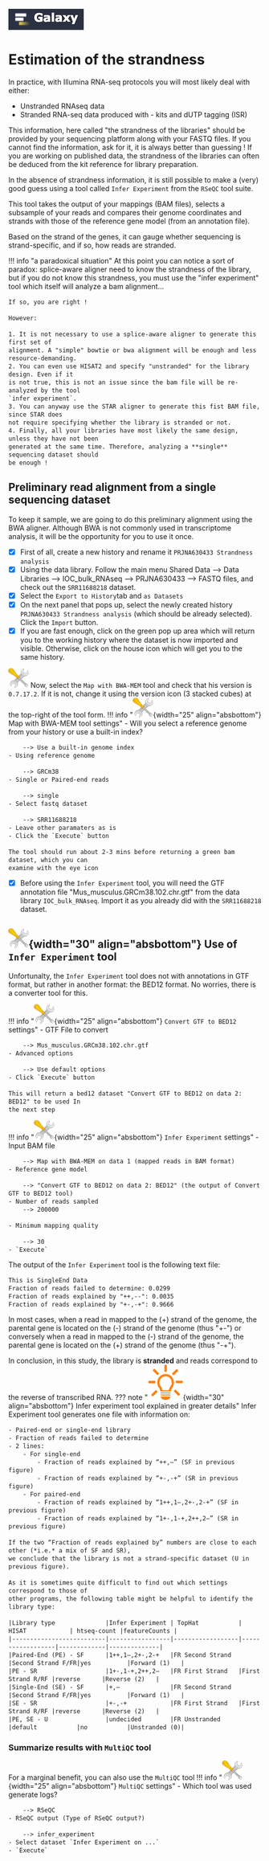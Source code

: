 ![](images/galaxylogo.png)
# Estimation of the strandness

In practice, with Illumina RNA-seq protocols you will most likely deal with either:

  - Unstranded RNAseq data
  - Stranded RNA-seq data produced with - kits and dUTP tagging (ISR)

This information, here called "the strandness of the libraries" should be provided by your
sequencing platform along with your FASTQ files. If you cannot find the information, ask
for it, it is always better than guessing ! If you are working on published data, the
strandness of the libraries can often be deduced from the kit reference for library preparation.

In the absence of strandness information, it is still possible to make a (very) good guess
using a tool called `Infer Experiment` from the `RSeQC` tool suite.

This tool takes the output of your mappings (BAM files), selects
a subsample of your reads and compares their genome coordinates and strands with those of
the reference gene model (from an annotation file).

Based on the strand of the genes, it can gauge whether sequencing is strand-specific,
and if so, how reads are stranded.

!!! info "a paradoxical situation"
    At this point you can notice a sort of paradox: splice-aware aligner need to know the
    strandness of the library, but if you do not know this strandness, you must use the
    "infer experiment" tool which itself will analyze a bam alignment...
    
    If so, you are right !
    
    However:
    
    1. It is not necessary to use a splice-aware aligner to generate this first set of
    alignment. A "simple" bowtie or bwa alignment will be enough and less resource-demanding.
    2. You can even use HISAT2 and specify "unstranded" for the library design. Even if it
    is not true, this is not an issue since the bam file will be re-analyzed by the tool
    `infer experiment`.
    3. You can anyway use the STAR aligner to generate this fist BAM file, since STAR does
    not require specifying whether the library is stranded or not.
    4. Finally, all your libraries have most likely the same design, unless they have not been
    generated at the same time. Therefore, analyzing a **single** sequencing dataset should
    be enough !

## Preliminary read alignment from a single sequencing dataset

To keep it sample, we are going to do this preliminary alignment using the BWA aligner.
Although BWA is not commonly used in transcriptome analysis, it will be the opportunity
for you to use it once.

- [x] First of all, create a new history and rename it `PRJNA630433 Strandness analysis`
- [x] Using the data library. Follow the main menu Shared Data --> Data Libraries -->
  IOC_bulk_RNAseq --> PRJNA630433 --> FASTQ files, and check out the  `SRR11688218` dataset.
- [x] Select the `Export to History`tab and `as Datasets`
- [x] On the next panel that pops up, select the newly created history `PRJNA630433
  Strandness analysis` (which should be already selected). Click the `Import` button.
- [x] If you are fast enough, click on the green pop up area which will return you to the
  working history where the dataset is now imported and visible. Otherwise, click on the
  house icon which will get you to the same history.

![](images/tool_small.png) Now, select the `Map with BWA-MEM` tool and check that his version is `0.7.17.2`. If it
  is not, change it using the version icon (3 stacked cubes) at the top-right of the tool
  form.
!!! info "![](images/tool_small.png){width="25" align="absbottom"} Map with BWA-MEM tool settings"
    - Will you select a reference genome from your history or use a built-in index?
        
        --> Use a built-in genome index
    - Using reference genome
        
        --> GRCm38
    - Single or Paired-end reads
        
        --> single
    - Select fastq dataset
        
        --> SRR11688218
    - Leave other paramaters as is
    - Click the `Execute` button
    
    The tool should run about 2-3 mins before returning a green bam dataset, which you can
    examine with the eye icon
     
- [x] Before using the `Infer Experiment` tool, you will need the GTF annotation file
  "Mus_musculus.GRCm38.102.chr.gtf" from the data library `IOC_bulk_RNAseq`. Import it as
  you already did with the `SRR11688218` dataset.


## ![](images/tool_small.png){width="30" align="absbottom"} Use of `Infer Experiment` tool

Unfortunalty, the `Infer Experiment` tool does not with annotations in GTF format, but rather
in another format: the BED12 format. No worries, there is a converter tool for this.

!!! info "![](images/tool_small.png){width="25" align="absbottom"} `Convert GTF to BED12` settings"
    - GTF File to convert
        
        --> Mus_musculus.GRCm38.102.chr.gtf
    - Advanced options
        
        --> Use default options
    - Click `Execute` button
    
    This will return a bed12 dataset "Convert GTF to BED12 on data 2: BED12" to be used In
    the next step

!!! info "![](images/tool_small.png){width="25" align="absbottom"} `Infer Experiment` settings"
    - Input BAM file
        
        --> Map with BWA-MEM on data 1 (mapped reads in BAM format)
    - Reference gene model
        
        --> "Convert GTF to BED12 on data 2: BED12" (the output of Convert GTF to BED12 tool)
    - Number of reads sampled
        --> 200000
        
    - Minimum mapping quality
        
        --> 30
    - `Execute`

The output of the `Infer Experiment` tool is the following text file:
```
This is SingleEnd Data
Fraction of reads failed to determine: 0.0299
Fraction of reads explained by "++,--": 0.0035
Fraction of reads explained by "+-,-+": 0.9666
```

In most cases, when a read in mapped to the (+) strand of the genome, the parental gene is
located on the (-) strand of the genome (thus "+-") or conversely when a read in mapped to
the (-) strand of the genome, the parental gene is located on the (+) strand of the genome
(thus "-+").

In conclusion, in this study, the library is **stranded** and reads correspond to the reverse
of transcribed RNA.
??? note "![](images/lamp.png){width="30" align="absbottom"} Infer experiment tool explained in greater details"
    Infer Experiment tool generates one file with information on:
    
    - Paired-end or single-end library
    - Fraction of reads failed to determine
    - 2 lines:
        - For single-end
            - Fraction of reads explained by “++,–” (SF in previous figure)
            - Fraction of reads explained by “+-,-+” (SR in previous figure)
        - For paired-end
            - Fraction of reads explained by “1++,1–,2+-,2-+” (SF in previous figure)
            - Fraction of reads explained by “1+-,1-+,2++,2–” (SR in previous figure)
        
    If the two “Fraction of reads explained by” numbers are close to each other (*i.e.* a mix of SF and SR),
    we conclude that the library is not a strand-specific dataset (U in previous figure).
    
    As it is sometimes quite difficult to find out which settings correspond to those of
    other programs, the following table might be helpful to identify the library type:
    
    |Library type              |Infer Experiment | TopHat           | HISAT            | htseq-count |featureCounts |
    |--------------------------|-----------------|------------------|------------------|-------------|--------------|
    |Paired-End (PE) - SF      |1++,1–,2+-,2-+   |FR Second Strand  |Second Strand F/FR|yes          |Forward (1)   |
    |PE - SR                   |1+-,1-+,2++,2–   |FR First Strand   |First Strand R/RF |reverse      |Reverse (2)   |
    |Single-End (SE) - SF      |+,–              |FR Second Strand  |Second Strand F/FR|yes          |Forward (1)   |
    |SE - SR                   |+-,-+            |FR First Strand   |First Strand R/RF |reverse      |Reverse (2)   |
    |PE, SE - U                |undecided        |FR Unstranded     |default           |no           |Unstranded (0)|

###  Summarize results with `MultiQC` tool

For a marginal benefit, you can also use the `MultiQC` tool
!!! info "![](images/tool_small.png){width="25" align="absbottom"} `MultiQC` settings"
    - Which tool was used generate logs?
        
        --> RSeQC
    - RSeQC output (Type of RSeQC output?)
        
        --> infer_experiment
    - Select dataset `Infer Experiment on ...`
    - `Execute`

